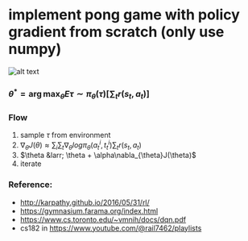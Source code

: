 # implement pong game with policy gradient from scratch (only use numpy)

![alt text](https://ale.farama.org/_images/pong.gif)

### $\theta^* = \arg\max_{\theta}E{\tau \sim \pi_{\theta}(\tau)}[\sum_{t}r(s_{t}, a_{t})]$

### Flow
1. sample $\tau$ from environment
2. $\nabla_{\theta}J(\theta) \approx \sum_{i}\sum_{t}\nabla_{\theta}log\pi_{\theta}(a_{t}^{i}, t_{t}^{i})\sum_{t}r(s_{t}, a_{t})$
3. $\theta &larr; \theta + \alpha\nabla_{\theta}J(\theta)$
4. iterate


### Reference:
- http://karpathy.github.io/2016/05/31/rl/
- https://gymnasium.farama.org/index.html
- https://www.cs.toronto.edu/~vmnih/docs/dqn.pdf
- cs182 in https://www.youtube.com/@rail7462/playlists
